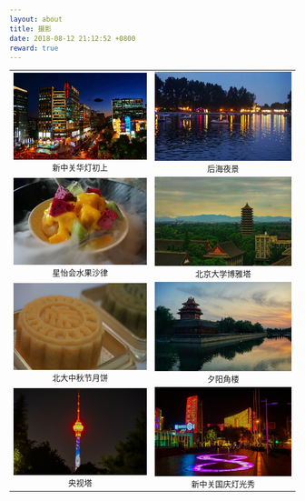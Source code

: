 ```yaml
---
layout: about
title: 摄影
date: 2018-08-12 21:12:52 +0800
reward: true
---
```






<table>
    <tr>
        <td><center><img src="/images/2019-01.jpg" >新中关华灯初上</center></td>
        <td><center><img src="/images/2019-02.jpg" >后海夜景</center></td>
    </tr>
    <tr>
        <td><center><img src="/images/2019-03.jpg" >星怡会水果沙律</center></td>
        <td><center><img src="/images/2019-04.jpg" >北京大学博雅塔</center></td>
    </tr>
    <tr>
        <td><center><img src="/images/2019-05.jpg" >北大中秋节月饼</center></td>
        <td><center><img src="/images/2019-06.jpg" >夕阳角楼</center></td>
    </tr>
    <tr>
        <td><center><img src="/images/2019-07.jpg" >央视塔</center></td>
        <td><center><img src="/images/2019-08.jpg" >新中关国庆灯光秀</center></td>
    </tr>
</table>

